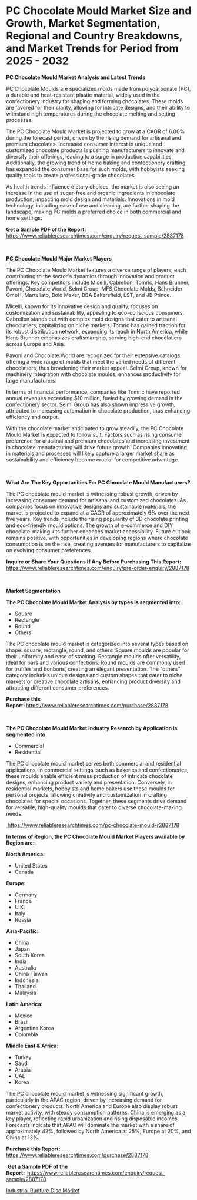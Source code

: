 <p><h1>PC Chocolate Mould Market Size and Growth, Market Segmentation, Regional and Country Breakdowns, and Market Trends for Period from 2025 -  2032</h1></p><p><strong>PC Chocolate Mould Market Analysis and Latest Trends</strong></p>
<p><p>PC Chocolate Moulds are specialized molds made from polycarbonate (PC), a durable and heat-resistant plastic material, widely used in the confectionery industry for shaping and forming chocolates. These molds are favored for their clarity, allowing for intricate designs, and their ability to withstand high temperatures during the chocolate melting and setting processes.</p><p>The PC Chocolate Mould Market is projected to grow at a CAGR of 6.00% during the forecast period, driven by the rising demand for artisanal and premium chocolates. Increased consumer interest in unique and customized chocolate products is pushing manufacturers to innovate and diversify their offerings, leading to a surge in production capabilities. Additionally, the growing trend of home baking and confectionery crafting has expanded the consumer base for such molds, with hobbyists seeking quality tools to create professional-grade chocolates.</p><p>As health trends influence dietary choices, the market is also seeing an increase in the use of sugar-free and organic ingredients in chocolate production, impacting mold design and materials. Innovations in mold technology, including ease of use and cleaning, are further shaping the landscape, making PC molds a preferred choice in both commercial and home settings.</p></p>
<p><strong>Get a Sample PDF of the Report:&nbsp;</strong> <a href="https://www.reliableresearchtimes.com/enquiry/request-sample/2887178?utm_campaign=2230&utm_medium=2&utm_source=Github&utm_content=ia&utm_term=14032025&utm_id=pc-chocolate-mould">https://www.reliableresearchtimes.com/enquiry/request-sample/2887178</a></p>
<p>&nbsp;</p>
<p><strong>PC Chocolate Mould Major Market Players</strong></p>
<p><p>The PC Chocolate Mould Market features a diverse range of players, each contributing to the sector's dynamics through innovation and product offerings. Key competitors include Micelli, Cabrellon, Tomric, Hans Brunner, Pavoni, Chocolate World, Selmi Group, MFS Chocolate Molds, Schneider GmbH, Martellato, Bold Maker, BBA Bakersfield, LST, and JB Prince.</p><p>Micelli, known for its innovative design and quality, focuses on customization and sustainability, appealing to eco-conscious consumers. Cabrellon stands out with complex mold designs that cater to artisanal chocolatiers, capitalizing on niche markets. Tomric has gained traction for its robust distribution network, expanding its reach in North America, while Hans Brunner emphasizes craftsmanship, serving high-end chocolatiers across Europe and Asia.</p><p>Pavoni and Chocolate World are recognized for their extensive catalogs, offering a wide range of molds that meet the varied needs of different chocolatiers, thus broadening their market appeal. Selmi Group, known for machinery integration with chocolate moulds, enhances productivity for large manufacturers.</p><p>In terms of financial performance, companies like Tomric have reported annual revenues exceeding $10 million, fueled by growing demand in the confectionery sector. Selmi Group has also shown impressive growth, attributed to increasing automation in chocolate production, thus enhancing efficiency and output.</p><p>With the chocolate market anticipated to grow steadily, the PC Chocolate Mould Market is expected to follow suit. Factors such as rising consumer preference for artisanal and premium chocolates and increasing investment in chocolate manufacturing will drive future growth. Companies innovating in materials and processes will likely capture a larger market share as sustainability and efficiency become crucial for competitive advantage.</p></p>
<p>&nbsp;</p>
<p><strong>What Are The Key Opportunities For PC Chocolate Mould Manufacturers?</strong></p>
<p><p>The PC chocolate mould market is witnessing robust growth, driven by increasing consumer demand for artisanal and customized chocolates. As companies focus on innovative designs and sustainable materials, the market is projected to expand at a CAGR of approximately 6% over the next five years. Key trends include the rising popularity of 3D chocolate printing and eco-friendly mould options. The growth of e-commerce and DIY chocolate-making kits further enhances market accessibility. Future outlook remains positive, with opportunities in developing regions where chocolate consumption is on the rise, creating avenues for manufacturers to capitalize on evolving consumer preferences.</p></p>
<p><strong>Inquire or Share Your Questions If Any Before Purchasing This Report:</strong> <a href="https://www.reliableresearchtimes.com/enquiry/pre-order-enquiry/2887178?utm_campaign=2230&utm_medium=2&utm_source=Github&utm_content=ia&utm_term=14032025&utm_id=pc-chocolate-mould">https://www.reliableresearchtimes.com/enquiry/pre-order-enquiry/2887178</a></p>
<p>&nbsp;</p>
<p><strong>Market Segmentation</strong></p>
<p><strong>The PC Chocolate Mould Market Analysis by types is segmented into:</strong></p>
<p><ul><li>Square</li><li>Rectangle</li><li>Round</li><li>Others</li></ul></p>
<p><p>The PC chocolate mould market is categorized into several types based on shape: square, rectangle, round, and others. Square moulds are popular for their uniformity and ease of stacking. Rectangle moulds offer versatility, ideal for bars and various confections. Round moulds are commonly used for truffles and bonbons, creating an elegant presentation. The "others" category includes unique designs and custom shapes that cater to niche markets or creative chocolate artisans, enhancing product diversity and attracting different consumer preferences.</p></p>
<p><strong>Purchase this Report:&nbsp;</strong><a href="https://www.reliableresearchtimes.com/purchase/2887178?utm_campaign=2230&utm_medium=2&utm_source=Github&utm_content=ia&utm_term=14032025&utm_id=pc-chocolate-mould">https://www.reliableresearchtimes.com/purchase/2887178</a></p>
<p>&nbsp;</p>
<p><strong>The PC Chocolate Mould Market Industry Research by Application is segmented into:</strong></p>
<p><ul><li>Commercial</li><li>Residential</li></ul></p>
<p><p>The PC chocolate mould market serves both commercial and residential applications. In commercial settings, such as bakeries and confectioneries, these moulds enable efficient mass production of intricate chocolate designs, enhancing product variety and presentation. Conversely, in residential markets, hobbyists and home bakers use these moulds for personal projects, allowing creativity and customization in crafting chocolates for special occasions. Together, these segments drive demand for versatile, high-quality moulds that cater to diverse chocolate-making needs.</p></p>
<p><a href="https://www.reliableresearchtimes.com/pc-chocolate-mould-r2887178?utm_campaign=2230&utm_medium=2&utm_source=Github&utm_content=ia&utm_term=14032025&utm_id=pc-chocolate-mould">&nbsp;https://www.reliableresearchtimes.com/pc-chocolate-mould-r2887178</a></p>
<p><strong>In terms of Region, the PC Chocolate Mould Market Players available by Region are:</strong></p>
<p>
    <p> <strong> North America: </strong>
        <ul>
            <li>United States</li>
            <li>Canada</li>
        </ul>
        </p> 
    <p> <strong> Europe: </strong>
        <ul>
            <li>Germany</li>
            <li>France</li>
            <li>U.K.</li>
            <li>Italy</li>
            <li>Russia</li>
        </ul>
        </p> 
    <p> <strong> Asia-Pacific: </strong>
        <ul>
            <li>China</li>
            <li>Japan</li>
            <li>South Korea</li>
            <li>India</li>
            <li>Australia</li>
            <li>China Taiwan</li>
            <li>Indonesia</li>
            <li>Thailand</li>
            <li>Malaysia</li>
        </ul>
        </p> 
    <p> <strong> Latin America: </strong>
        <ul>
            <li>Mexico</li>
            <li>Brazil</li>
            <li>Argentina Korea</li>
            <li>Colombia</li>
        </ul>
        </p> 
    <p> <strong> Middle East & Africa: </strong>
        <ul>
            <li>Turkey</li>
            <li>Saudi</li>
            <li>Arabia</li>
            <li>UAE</li>
            <li>Korea</li>
        </ul>
    </p>
    </p>
<p><p>The PC chocolate mould market is witnessing significant growth, particularly in the APAC region, driven by increasing demand for confectionery products. North America and Europe also display robust market activity, with steady consumption patterns. China is emerging as a key player, reflecting rapid urbanization and rising disposable incomes. Forecasts indicate that APAC will dominate the market with a share of approximately 42%, followed by North America at 25%, Europe at 20%, and China at 13%.</p></p>
<p><strong>Purchase this Report: </strong><a href="https://www.reliableresearchtimes.com/purchase/2887178?utm_campaign=2230&utm_medium=2&utm_source=Github&utm_content=ia&utm_term=14032025&utm_id=pc-chocolate-mould">https://www.reliableresearchtimes.com/purchase/2887178</a></p>
<p>&nbsp;<strong>Get a Sample PDF of the Report:&nbsp;&nbsp;</strong><a href="https://www.reliableresearchtimes.com/enquiry/request-sample/2887178?utm_campaign=2230&utm_medium=2&utm_source=Github&utm_content=ia&utm_term=14032025&utm_id=pc-chocolate-mould">https://www.reliableresearchtimes.com/enquiry/request-sample/2887178</a></p>
<p><strong></strong></p>
<p><p><a href="https://github.com/petbigbeepjn/Market-Research-Report-List-1/blob/main/industrial-rupture-disc-market.md?utm_campaign=2230&utm_medium=2&utm_source=Github&utm_content=ia&utm_term=14032025&utm_id=pc-chocolate-mould">Industrial Rupture Disc Market</a></p></p>